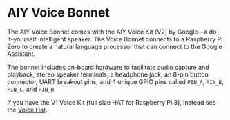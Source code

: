 <!--
---
name: AIY Voice Bonnet
class: board
type: audio,sensor
formfactor: pHAT
manufacturer: Google
description: A pHAT that helps you build an intelligent speaker with voice recognition that connects to the Google Assistant
url: https://aiyprojects.withgoogle.com/voice
github: https://github.com/google/aiyprojects-raspbian
image: 'aiy-voice-bonnet.png'
pincount: 40
eeprom: yes
power:
  '1':
  '2':
ground:
  '6':
  '9':
  '14':
  '20':
  '25':
  '30':
  '34':
  '39':
pin:
  '3':
    mode: i2c
  '5':
    mode: i2c
  '8':
    mode: uart
    name: TXD breakout
  '10':
    mode: uart
    name: RXD breakout
  '12':
    mode: i2s
    name: I2S BCLK
  '16':
    mode: gpio
    name: Button
  '33':
    mode: i2s
    name: I2S LRCLK
  '38':
    mode: i2s
    name: I2S SDIN
  '40':
    mode: i2s
    name: I2S SDOUT
-->
# AIY Voice Bonnet

The AIY Voice Bonnet comes with the AIY Voice Kit (V2) by Google—a do-it-yourself intelligent speaker. The Voice Bonnet connects to a Raspberry Pi Zero to create a natural language processor that can connect to the Google Assistant.

The bonnet includes on-board hardware to facilitate audio capture and playback, stereo speaker terminals, a headphone jack, an 8-pin button connector, UART breakout pins, and 4 unique GPIO pins called `PIN_A`, `PIN_B`, `PIN_C`, and `PIN_D`.

If you have the V1 Voice Kit (full size HAT for Raspberry Pi 3), instead see the [Voice Hat](/pinout/aiy_voice_hat).
